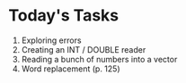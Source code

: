 # Today's Tasks
1. Exploring errors
2. Creating an INT / DOUBLE reader
3. Reading a bunch of numbers into a vector
4. Word replacement (p. 125)
